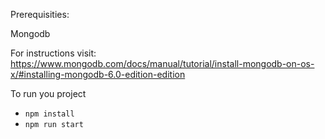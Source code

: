 Prerequisities:

Mongodb

For instructions visit: https://www.mongodb.com/docs/manual/tutorial/install-mongodb-on-os-x/#installing-mongodb-6.0-edition-edition

To run you project
* `npm install`
* `npm run start`

